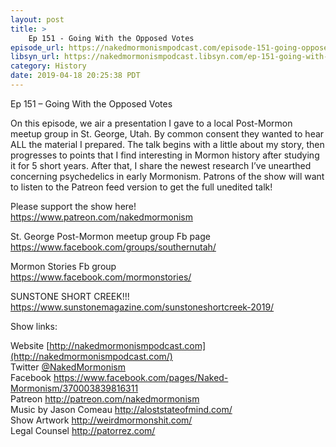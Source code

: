 ```yaml
---
layout: post
title: >
    Ep 151 - Going With the Opposed Votes
episode_url: https://nakedmormonismpodcast.com/episode-151-going-opposed-votes/
libsyn_url: https://nakedmormonismpodcast.libsyn.com/ep-151-going-with-the-opposed-votes
category: History
date: 2019-04-18 20:25:38 PDT
---
```


Ep 151 – Going With the Opposed Votes

On this episode, we air a presentation I gave to a local Post-Mormon
meetup group in St. George, Utah. By common consent they wanted to hear
ALL the material I prepared. The talk begins with a little about my
story, then progresses to points that I find interesting in Mormon
history after studying it for 5 short years. After that, I share the
newest research I’ve unearthed concerning psychedelics in early
Mormonism. Patrons of the show will want to listen to the Patreon feed
version to get the full unedited talk\!

Please support the show here\!  
<https://www.patreon.com/nakedmormonism>

St. George Post-Mormon meetup group Fb page  
<https://www.facebook.com/groups/southernutah/>

Mormon Stories Fb group  
<https://www.facebook.com/mormonstories/>

SUNSTONE SHORT CREEK\!\!\!  
<https://www.sunstonemagazine.com/sunstoneshortcreek-2019/>

Show links:

Website [http://nakedmormonismpodcast.com](http://nakedmormonismpodcast.com/)  
Twitter [@NakedMormonism](https://twitter.com/NakedMormonism)  
Facebook <https://www.facebook.com/pages/Naked-Mormonism/370003839816311>  
Patreon <http://patreon.com/nakedmormonism>  
Music by Jason Comeau <http://aloststateofmind.com/>  
Show Artwork <http://weirdmormonshit.com/>  
Legal Counsel <http://patorrez.com/>
